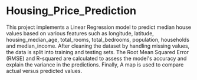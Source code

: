 # Housing_Price_Prediction

This project implements a Linear Regression model to predict median house values based on various features such as longitude, latitude, housing_median_age, total_rooms, total_bedrooms, population, households and median_income. After cleaning the dataset by handling missing values, the data is split into training and testing sets. The Root Mean Squared Error (RMSE) and R-squared are calculated to assess the model's accuracy and explain the variance in the predictions. Finally, A map is used to compare actual versus predicted values.
